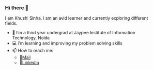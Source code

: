 ### Hi there 👋



I am Khushi Sinha. I am an avid learner and currently exploring different fields.
- 📖 I’m a third year undergrad at Jaypee Institute of Information Technology, Noida
- 💻 I’m learning and improving my problem solving skills 
- 📫 How to reach me: 
     * 🔸[Mail](https://mail.google.com/mail/u/0/?ogbl#inbox?compose=CllgCJNsvTrfGHPzZkvBkCLjgRdjLtPsGfmCJLKxnLZlRSzmxBsXTmFXDfwjmmChhJCdHRTRBLq)
     * 🔸[LinkedIn](https://www.linkedin.com/in/khushisinha20)

